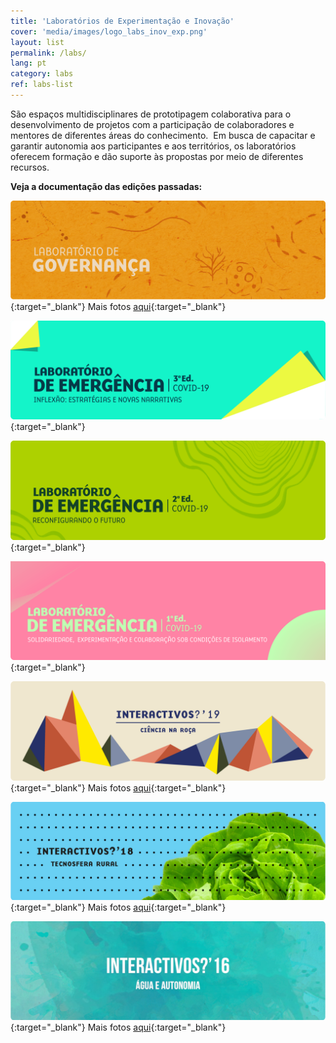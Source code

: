 ```yaml
---
title: 'Laboratórios de Experimentação e Inovação'
cover: 'media/images/logo_labs_inov_exp.png'
layout: list
permalink: /labs/
lang: pt
category: labs
ref: labs-list
---
```

São espaços multidisciplinares de prototipagem colaborativa para o desenvolvimento de projetos com a participação de colaboradores e mentores de diferentes áreas do conhecimento.  Em busca de capacitar e garantir autonomia aos participantes e aos territórios, os laboratórios oferecem formação e dão suporte às propostas por meio de diferentes recursos.  
  
**Veja a documentação das edições passadas:**

[![](/media/images/labdegovernanca-min.png)](https://labdegovernanca.silo.org.br){:target="_blank"}
Mais fotos [aqui](https://www.flickr.com/photos/195815264@N08/albums/){:target="_blank"}
  
[![](/media/images/lab_emergencia_3ed.png)](https://labdeemergencia.silo.org.br/3ed){:target="_blank"}
  
[![](/media/images/lab_emergencia_2ed.png)](https://labdeemergencia.silo.org.br/2ed){:target="_blank"}
   
[![](/media/images/labdeemergencia1.jpg)](https://labdeemergencia.silo.org.br/1ed){:target="_blank"}
  
[![](/media/images/interactivos19.jpg)](https://interactivos.silo.org.br/2019){:target="_blank"}
Mais fotos [aqui](https://www.flickr.com/photos/184616193@N07/albums/with/72157711069333713){:target="_blank"}
  
[![](/media/images/interactivos18.jpg)](https://interactivos.silo.org.br/2018){:target="_blank"}
Mais fotos [aqui](https://www.flickr.com/photos/silolatitude/albums){:target="_blank"}
  
[![](/media/images/interactivos16.jpg)](https://interactivos.silo.org.br/2016){:target="_blank"}
Mais fotos [aqui](https://www.flickr.com/photos/interactivos16/){:target="_blank"}
